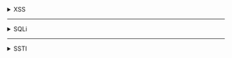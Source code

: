 <details>
  <summary>XSS</summary>

    - Check for X-XSS-Protection header in the requset
    - 
    
    
    
    
    
    dalfox url "https://target.com/?q=search" -o dalfox_xss.txt
    dalfox file allParam.txt --waf-evasion --user-agent 'Mozilla/5.0 (x11; Linux x86_64) AppleWebKit/537.36 (KHTML, like Gecko) Chrome/131.0.0.0 Safari/537.36' --proxy 'http://127.0.0.1:8080' --timeout 30 -b 'payload from xss.report' -o xssProbability.txt --deep-domxss 
    
    
    
    
    paramspider --domain domain.com
    paramspider --domain https://www.domain.com --exclude woff,css,png,svg,jpg --output t.txt
    
    echo "sub.domain.com" | waybackurls | httpx -silent | Gxss -c 100 -p Xss | sort -u | dalfox pipe
    
    
    cat domain.txt | kxss | grep "\" ' < >" | tee kxss.txt
    
    cat domain.txt | kxss
    
</details>

---------------------------------------------------------------------------------
<details>
  <summary>SQLi</summary>

</details>

---------------------------------------------------------------------------------
<details>
  <summary>SSTI</summary>

</details>

